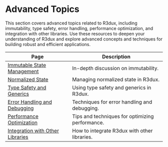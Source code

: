 # Advanced Topics

This section covers advanced topics related to R3dux, including immutability, type safety, error handling, performance optimization, and integration with other libraries. Use these resources to deepen your understanding of R3dux and explore advanced concepts and techniques for building robust and efficient applications.

| Page                                                                    | Description                                     |
|-------------------------------------------------------------------------|-------------------------------------------------|
| [Immutable State Management](immutable-state-management.md)             | In-depth discussion on immutability.            |
| [Normalized State](normalized-state.md)                                 | Managing normalized state in R3dux.             |
| [Type Safety and Generics](type-safety-and-generics.md)                 | Using type safety and generics in R3dux.        |
| [Error Handling and Debugging](error-handling-and-debugging.md)         | Techniques for error handling and debugging.    |
| [Performance Optimization](performance-optimization.md)                 | Tips and techniques for optimizing performance. |
| [Integration with Other Libraries](integration-with-other-libraries.md) | How to integrate R3dux with other libraries.    |

